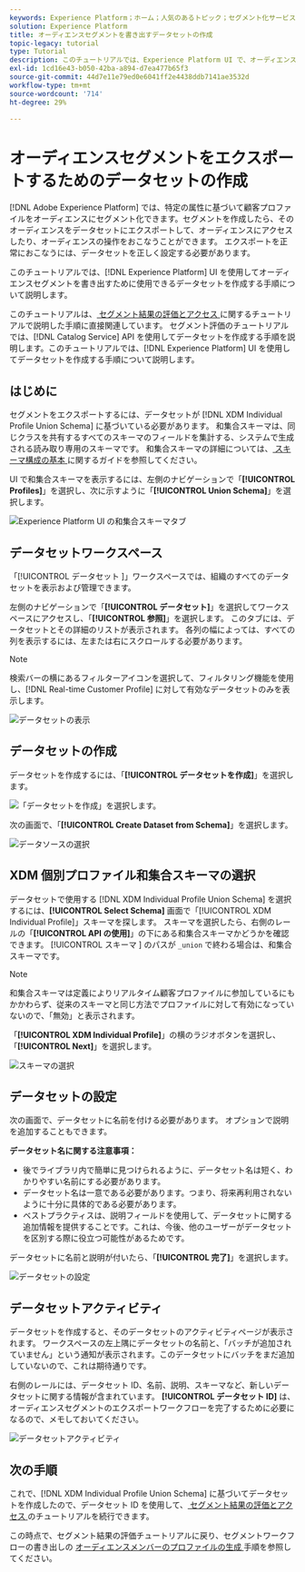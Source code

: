 ```yaml
---
keywords: Experience Platform；ホーム；人気のあるトピック；セグメント化サービス；セグメント化；セグメント化；データセットの作成；オーディエンスセグメントのエクスポート；セグメントのエクスポート；
solution: Experience Platform
title: オーディエンスセグメントを書き出すデータセットの作成
topic-legacy: tutorial
type: Tutorial
description: このチュートリアルでは、Experience Platform UI で、オーディエンスセグメントのエクスポートに使用できるデータセットを作成する手順を説明します。
exl-id: 1cd16e43-b050-42ba-a894-d7ea477b65f3
source-git-commit: 44d7e11e79ed0e6041ff2e4438ddb7141ae3532d
workflow-type: tm+mt
source-wordcount: '714'
ht-degree: 29%

---
```


# オーディエンスセグメントをエクスポートするためのデータセットの作成

[!DNL Adobe Experience Platform] では、特定の属性に基づいて顧客プロファイルをオーディエンスにセグメント化できます。セグメントを作成したら、そのオーディエンスをデータセットにエクスポートして、オーディエンスにアクセスしたり、オーディエンスの操作をおこなうことができます。 エクスポートを正常におこなうには、データセットを正しく設定する必要があります。

このチュートリアルでは、[!DNL Experience Platform] UI を使用してオーディエンスセグメントを書き出すために使用できるデータセットを作成する手順について説明します。

このチュートリアルは、[ セグメント結果の評価とアクセス ](./evaluate-a-segment.md) に関するチュートリアルで説明した手順に直接関連しています。 セグメント評価のチュートリアルでは、[!DNL Catalog Service] API を使用してデータセットを作成する手順を説明します。このチュートリアルでは、[!DNL Experience Platform] UI を使用してデータセットを作成する手順について説明します。

## はじめに

セグメントをエクスポートするには、データセットが [!DNL XDM Individual Profile Union Schema] に基づいている必要があります。 和集合スキーマは、同じクラスを共有するすべてのスキーマのフィールドを集計する、システムで生成される読み取り専用のスキーマです。 和集合スキーマの詳細については、[ スキーマ構成の基本 ](../../xdm/schema/composition.md#union) に関するガイドを参照してください。

UI で和集合スキーマを表示するには、左側のナビゲーションで「**[!UICONTROL Profiles]**」を選択し、次に示すように「**[!UICONTROL Union Schema]**」を選択します。

![Experience Platform UI の和集合スキーマタブ](../images/tutorials/segment-export-dataset/union.png)


## データセットワークスペース

「[!UICONTROL  データセット ]」ワークスペースでは、組織のすべてのデータセットを表示および管理できます。

左側のナビゲーションで「**[!UICONTROL データセット]**」を選択してワークスペースにアクセスし、「**[!UICONTROL 参照]**」を選択します。 このタブには、データセットとその詳細のリストが表示されます。 各列の幅によっては、すべての列を表示するには、左または右にスクロールする必要があります。

>[!NOTE]
>
>検索バーの横にあるフィルターアイコンを選択して、フィルタリング機能を使用し、[!DNL Real-time Customer Profile] に対して有効なデータセットのみを表示します。

![データセットの表示](../images/tutorials/segment-export-dataset/browse.png)

## データセットの作成

データセットを作成するには、「**[!UICONTROL データセットを作成]**」を選択します。

![「データセットを作成」を選択します。](../images/tutorials/segment-export-dataset/create-dataset.png)

次の画面で、「**[!UICONTROL Create Dataset from Schema]**」を選択します。

![データソースの選択](../images/tutorials/segment-export-dataset/create-from-schema.png)

## XDM 個別プロファイル和集合スキーマの選択

データセットで使用する [!DNL XDM Individual Profile Union Schema] を選択するには、**[!UICONTROL Select Schema]** 画面で「[!UICONTROL XDM Individual Profile]」スキーマを探します。 スキーマを選択したら、右側のレールの「**[!UICONTROL API の使用]**」の下にある和集合スキーマかどうかを確認できます。 [!UICONTROL  スキーマ ] のパスが `_union` で終わる場合は、和集合スキーマです。

>[!NOTE]
>
>和集合スキーマは定義によりリアルタイム顧客プロファイルに参加しているにもかかわらず、従来のスキーマと同じ方法でプロファイルに対して有効になっていないので、「無効」と表示されます。

「**[!UICONTROL XDM Individual Profile]**」の横のラジオボタンを選択し、「**[!UICONTROL Next]**」を選択します。

![スキーマの選択](../images/tutorials/segment-export-dataset/select-schema.png)

## データセットの設定

次の画面で、データセットに名前を付ける必要があります。 オプションで説明を追加することもできます。

**データセット名に関する注意事項：**
* 後でライブラリ内で簡単に見つけられるように、データセット名は短く、わかりやすい名前にする必要があります。
* データセット名は一意である必要があります。つまり、将来再利用されないように十分に具体的である必要があります。
* ベストプラクティスは、説明フィールドを使用して、データセットに関する追加情報を提供することです。これは、今後、他のユーザーがデータセットを区別する際に役立つ可能性があるためです。

データセットに名前と説明が付いたら、「**[!UICONTROL 完了]**」を選択します。

![データセットの設定](../images/tutorials/segment-export-dataset/configure-dataset.png)

## データセットアクティビティ

データセットを作成すると、そのデータセットのアクティビティページが表示されます。 ワークスペースの左上隅にデータセットの名前と、「バッチが追加されていません」という通知が表示されます。このデータセットにバッチをまだ追加していないので、これは期待通りです。

右側のレールには、データセット ID、名前、説明、スキーマなど、新しいデータセットに関する情報が含まれています。 **[!UICONTROL データセット ID]** は、オーディエンスセグメントのエクスポートワークフローを完了するために必要になるので、メモしておいてください。

![データセットアクティビティ](../images/tutorials/segment-export-dataset/activity.png)

## 次の手順

これで、[!DNL XDM Individual Profile Union Schema] に基づいてデータセットを作成したので、データセット ID を使用して、[ セグメント結果の評価とアクセス ](./evaluate-a-segment.md) のチュートリアルを続行できます。

この時点で、セグメント結果の評価チュートリアルに戻り、セグメントワークフローの書き出しの [ オーディエンスメンバーのプロファイルの生成 ](./evaluate-a-segment.md#generate-profiles) 手順を参照してください。
